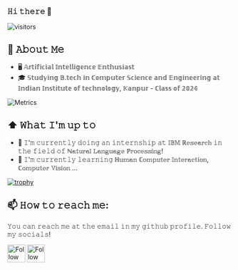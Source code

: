 ### 𝙷𝚒 𝚝𝚑𝚎𝚛𝚎 👋
![visitors](https://visitor-badge-reloaded.herokuapp.com/badge?page_id=Shreyasi2002&color=00cf00)
<br />

## :book: 𝙰𝚋𝚘𝚞𝚝 𝙼𝚎
- 🖥 𝔸𝕣𝕥𝕚𝕗𝕚𝕔𝕚𝕒𝕝 𝕀𝕟𝕥𝕖𝕝𝕝𝕚𝕘𝕖𝕟𝕔𝕖 𝔼𝕟𝕥𝕙𝕦𝕤𝕚𝕒𝕤𝕥 
- 🎓 𝕊𝕥𝕦𝕕𝕪𝕚𝕟𝕘 𝔹.𝕥𝕖𝕔𝕙 𝕚𝕟 ℂ𝕠𝕞𝕡𝕦𝕥𝕖𝕣 𝕊𝕔𝕚𝕖𝕟𝕔𝕖 𝕒𝕟𝕕 𝔼𝕟𝕘𝕚𝕟𝕖𝕖𝕣𝕚𝕟𝕘 𝕒𝕥 𝕀𝕟𝕕𝕚𝕒𝕟 𝕀𝕟𝕤𝕥𝕚𝕥𝕦𝕥𝕖 𝕠𝕗 𝕥𝕖𝕔𝕙𝕟𝕠𝕝𝕠𝕘𝕪, 𝕂𝕒𝕟𝕡𝕦𝕣 - ℂ𝕝𝕒𝕤𝕤 𝕠𝕗 𝟚𝟘𝟚𝟜

![Metrics](https://metrics.lecoq.io/Shreyasi2002?template=classic&base.header=0&gists=1&lines=1)

## ⬆ 𝚆𝚑𝚊𝚝 𝙸'𝚖 𝚞𝚙 𝚝𝚘
- 🔨 𝙸'𝚖 𝚌𝚞𝚛𝚛𝚎𝚗𝚝𝚕𝚢 𝚍𝚘𝚒𝚗𝚐 𝚊𝚗 𝚒𝚗𝚝𝚎𝚛𝚗𝚜𝚑𝚒𝚙 𝚊𝚝 𝕀𝔹𝕄 ℝ𝕖𝕤𝕖𝕒𝕣𝕔𝕙 𝚒𝚗 𝚝𝚑𝚎 𝚏𝚒𝚎𝚕𝚍 𝚘𝚏 ℕ𝕒𝕥𝕦𝕣𝕒𝕝 𝕃𝕒𝕟𝕘𝕦𝕒𝕘𝕖 ℙ𝕣𝕠𝕔𝕖𝕤𝕤𝕚𝕟𝕘!
- 🎯 𝙸'𝚖 𝚌𝚞𝚛𝚛𝚎𝚗𝚝𝚕𝚢 𝚕𝚎𝚊𝚛𝚗𝚒𝚗𝚐 ℍ𝕦𝕞𝕒𝕟 ℂ𝕠𝕞𝕡𝕦𝕥𝕖𝕣 𝕀𝕟𝕥𝕖𝕣𝕒𝕔𝕥𝕚𝕠𝕟, ℂ𝕠𝕞𝕡𝕦𝕥𝕖𝕣 𝕍𝕚𝕤𝕚𝕠𝕟 ...

[![trophy](https://github-profile-trophy.vercel.app/?username=Shreyasi2002&theme=oldie&no-frame=true&row=1&&margin-w=20&no-bg=true)](https://github-profile-trophy.vercel.app/?username=Shreyasi2002&theme=oldie&no-frame=true&row=1&&margin-w=20&no-bg=true)

## 📫 𝙷𝚘𝚠 𝚝𝚘 𝚛𝚎𝚊𝚌𝚑 𝚖𝚎:
𝚈𝚘𝚞 𝚌𝚊𝚗 𝚛𝚎𝚊𝚌𝚑 𝚖𝚎 𝚊𝚝 𝚝𝚑𝚎 𝚎𝚖𝚊𝚒𝚕 𝚒𝚗 𝚖𝚢 𝚐𝚒𝚝𝚑𝚞𝚋 𝚙𝚛𝚘𝚏𝚒𝚕𝚎. 𝙵𝚘𝚕𝚕𝚘𝚠 𝚖𝚢 𝚜𝚘𝚌𝚒𝚊𝚕𝚜!

[<img src="https://img.icons8.com/color/48/000000/linkedin.png" height="40em" alt="Follow Shreyasi on LinkedIn" title="Follow Shreyasi on LinkedIn"/>](www.linkedin.com/in/shreyasi-mandal-929778210)
[<img src="https://img.icons8.com/fluent/48/000000/instagram-new.png" height="40em" alt="Follow Shreyasi on Instagram" title="Follow Shreyasi on Instagram"/>](https://instagram.com/shreyasi__2002)

<!-- [<img src="[https://img.icons8.com/color/48/000000/twitter.png]" height="40em" align="center" alt="Follow Shreyasi on Twitter" title="Follow Raymo111 on Twitter"/>](https://twitter.com/Raym0111) -->

